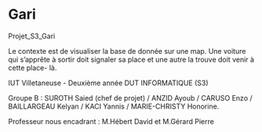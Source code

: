 # Gari
Projet_S3_Gari

Le contexte est de visualiser la base de donnée sur une map. Une voiture qui
s’apprête à sortir doit signaler sa place et une autre la trouve doit venir à cette place-
là.

IUT Villetaneuse - Deuxième année DUT INFORMATIQUE (S3)

Groupe B :
SUROTH Saied (chef de projet) / 
ANZID Ayoub / 
CARUSO Enzo / 
BAILLARGEAU Kelyan / 
KACI Yannis / 
MARIE-CHRISTY Honorine.

Professeur nous encadrant : M.Hébert David et M.Gérard Pierre
